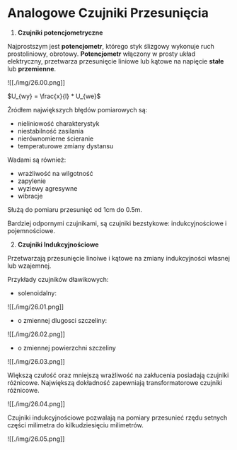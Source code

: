 # Analogowe Czujniki Przesunięcia

1. **Czujniki potencjometryczne**

Najprostszym jest **potencjometr**, którego styk ślizgowy wykonuje ruch prostoliniowy, obrotowy. **Potencjometr** włączony w prosty układ elektryczny, przetwarza przesunięcie liniowe lub kątowe na napięcie **stałe** lub **przemienne**.

![[./img/26.00.png]]

$U_{wy} = \frac{x}{l} * U_{we}$

Źródłem największych błędów pomiarowych są:
- nieliniowość charakterystyk
- niestabilność zasilania
- nierównomierne ścieranie
- temperaturowe zmiany dystansu

Wadami są również:
- wrażliwość na wilgotność
- zapylenie
- wyziewy agresywne
- wibracje

Służą do pomiaru przesunięć od 1cm do 0.5m.

Bardziej odpornymi czujnikami, są czujniki bezstykowe: indukcyjnościowe i pojemnościowe.

2. **Czujniki Indukcyjnościowe**

Przetwarzają przesunięcie linoiwe i kątowe na zmiany indukcyjności własnej lub wzajemnej.

Przykłady czujników dławikowych:

- solenoidalny:

![[./img/26.01.png]]

- o zmiennej dlugosci szczeliny:

![[./img/26.02.png]]

- o zmiennej powierzchni szczeliny

![[./img/26.03.png]]

Większą czułość oraz mniejszą wrażliwość na zakłucenia posiadają czujniki różnicowe. Największą dokładność zapewniają transformatorowe czujniki różnicowe.


![[./img/26.04.png]]

Czujniki indukcyjnościowe pozwalają na pomiary przesunieć rzędu setnych części milimetra do kilkudziesięciu milimetrów.

![[./img/26.05.png]]
